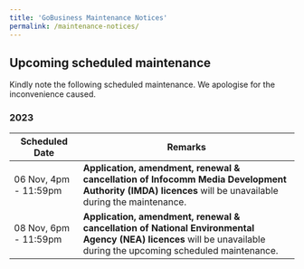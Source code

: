 ```yaml
---
title: 'GoBusiness Maintenance Notices'
permalink: /maintenance-notices/
---
```


## Upcoming scheduled maintenance

Kindly note the following scheduled maintenance. We apologise for the inconvenience caused.

### 2023 

| **Scheduled Date** | **Remarks** |  
|  -----------   |---------------- |  
| 06 Nov, 4pm - 11:59pm | **Application, amendment, renewal & cancellation of Infocomm Media Development Authority (IMDA) licences** will be unavailable during the maintenance. | 
| 08 Nov, 6pm - 11:59pm | **Application, amendment, renewal & cancellation of National Environmental Agency (NEA) licences** will be unavailable during the upcoming scheduled maintenance. | 


   

<script src="/jquery/jquery.min.js"></script>
<script src="/jquery/resize-tables.js"></script>
